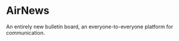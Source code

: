 AirNews
=======

An entirely new bulletin board, an everyone-to-everyone platform for communication.
